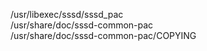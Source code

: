 /usr/libexec/sssd/sssd\_pac  
/usr/share/doc/sssd-common-pac  
/usr/share/doc/sssd-common-pac/COPYING  
